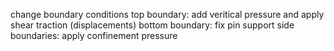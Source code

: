 change boundary conditions
top boundary: add veritical pressure and apply shear traction (displacements)
bottom boundary: fix pin support
side boundaries: apply confinement pressure